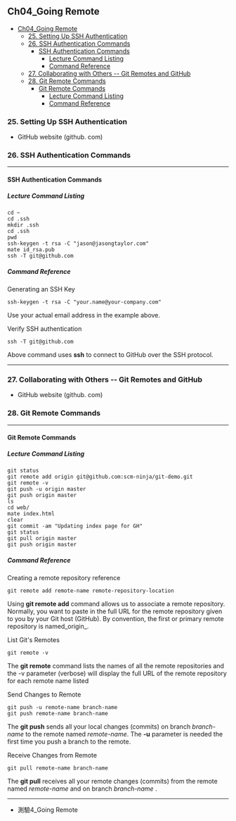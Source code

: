 ## Ch04_Going Remote

<!-- toc orderedList:0 depthFrom:1 depthTo:6 -->

- [Ch04_Going Remote](#ch04_going-remote)
	- [25. Setting Up SSH Authentication](#25-setting-up-ssh-authentication)
	- [26. SSH Authentication Commands](#26-ssh-authentication-commands)
		- [SSH Authentication Commands](#ssh-authentication-commands)
			- [Lecture Command Listing](#lecture-command-listing)
			- [Command Reference](#command-reference)
	- [27. Collaborating with Others -- Git Remotes and   GitHub](#27-collaborating-with-others-git-remotes-and-github)
	- [28. Git Remote Commands](#28-git-remote-commands)
		- [Git Remote Commands](#git-remote-commands)
			- [Lecture Command Listing](#lecture-command-listing-1)
			- [Command Reference](#command-reference-1)

<!-- tocstop -->

### 25. Setting Up SSH Authentication  
  * GitHub website (github. com)    


### 26. SSH Authentication Commands  
---
#### SSH Authentication Commands

##### Lecture Command Listing

```
cd ~
cd .ssh
mkdir .ssh
cd .ssh
pwd
ssh-keygen -t rsa -C "jason@jasongtaylor.com"
mate id_rsa.pub
ssh -T git@github.com
```

##### Command Reference

Generating an SSH Key

```
ssh-keygen -t rsa -C "your.name@your-company.com"
```

Use your actual email address in the example above.

Verify SSH authentication

```
ssh -T git@github.com
```

Above command uses **ssh** to connect to GitHub over the SSH protocol.

---

### 27. Collaborating with Others -- Git Remotes and   GitHub
  * GitHub website (github. com)  

### 28. Git Remote Commands  
---
#### Git Remote Commands

##### Lecture Command Listing

```
git status
git remote add origin git@github.com:scm-ninja/git-demo.git
git remote -v
git push -u origin master
git push origin master
ls
cd web/
mate index.html
clear
git commit -am "Updating index page for GH"
git status
git pull origin master
git push origin master
```

##### Command Reference

Creating a remote repository reference

```
git remote add remote-name remote-repository-location
```

Using **git remote add** command allows us to associate a remote repository. Normally, you want to paste in the full URL for the remote repository given to you by your Git host \(GitHub\). By convention, the first or primary remote repository is named_origin_.

List Git's Remotes

```
git remote -v
```

The **git remote** command lists the names of all the remote repositories and the -v parameter \(verbose\) will display the full URL of the remote repository for each remote name listed

Send Changes to Remote

```
git push -u remote-name branch-name
git push remote-name branch-name
```

The **git push** sends all your local changes \(commits\) on branch _branch-name_ to the remote named _remote-name_. The **-u** parameter is needed the first time you push a branch to the remote.

Receive Changes from Remote

```
git pull remote-name branch-name
```

The **git pull** receives all your remote changes \(commits\) from the remote named _remote-name_ and on branch _branch-name_ .

---
  * 測驗4_Going Remote  

